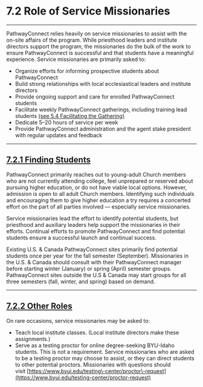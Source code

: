 
7\.2 Role of Service Missionaries
=================================




---






PathwayConnect relies heavily on service missionaries to assist with the on\-site affairs of the program. While priesthood leaders and institute directors support the program, the missionaries do the bulk of the work to ensure PathwayConnect is successful and that students have a meaningful experience. Service missionaries are primarily asked to:



* Organize efforts for informing prospective students about PathwayConnect
* Build strong relationships with local ecclesiastical leaders and institute directors
* Provide ongoing support and care for enrolled PathwayConnect students
* Facilitate weekly PathwayConnect gatherings, including training lead students [(see 5\.4 Facilitating the Gathering)](https://www.byupathway.org/revised-student-handbook/5-4-facilitating-the-gathering-re)
* Dedicate 5–20 hours of service per week
* Provide PathwayConnect administration and the agent stake president with regular updates and feedback







---




[7\.2\.1 Finding Students](#7-2-1-finding-students)
---------------------------------------------------




PathwayConnect primarily reaches out to young\-adult Church members who are not currently attending college, feel unprepared or reserved about pursuing higher education, or do not have viable local options. However, admission is open to all adult Church members. Identifying such individuals and encouraging them to give higher education a try requires a concerted effort on the part of all parties involved — especially service missionaries.



Service missionaries lead the effort to identify potential students, but priesthood and auxiliary leaders help support the missionaries in their efforts. Continual efforts to promote PathwayConnect and find potential students ensure a successful launch and continual success.



Existing U.S. \& Canada PathwayConnect sites primarily find potential students once per year for the fall semester (September). Missionaries in the U.S. \& Canada should consult with their PathwayConnect manager before starting winter (January) or spring (April) semester groups. PathwayConnect sites outside the U.S \& Canada may start groups for all three semesters (fall, winter, and spring) based on demand.








---




[7\.2\.2 Other Roles](#7-2-2-other-roles)
-----------------------------------------




On rare occasions, service missionaries may be asked to:



* Teach local institute classes. (Local institute directors make these assignments.)
* Serve as a testing proctor for online degree\-seeking BYU\-Idaho students. This is not a requirement. Service missionaries who are asked to be a testing proctor may choose to assist, or they can direct students to other potential proctors. Missionaries with questions should visit [https://www.byui.edu/testing\-center/proctor\-request](https://www.byui.edu/testing-center/proctor-request)






